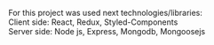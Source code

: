 For this project was used next technologies/libraries:<br/>
Client side: React, Redux, Styled-Components<br/>
Server side: Node js, Express, Mongodb, Mongoosejs<br/>